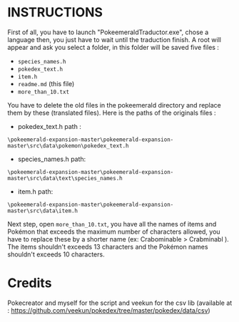 # INSTRUCTIONS
First of all, you have to launch "PokeemeraldTraductor.exe", chose a language then, you just have to wait until the traduction finish. A root will appear and ask you select a folder, in this folder will be saved five files :
- `species_names.h`
- `pokedex_text.h`
- `item.h`
- `readme.md` (this file)
- `more_than_10.txt` 

You have to delete the old files in the pokeemerald directory and replace them by these (translated files). Here is the paths of the originals files :



- pokedex_text.h 
path :



 `\pokeemerald-expansion-master\pokeemerald-expansion-master\src\data\pokemon\pokedex_text.h `

- species_names.h 
path:

 `\pokeemerald-expansion-master\pokeemerald-expansion-master\src\data\text\species_names.h` 


- item.h
path:

 `\pokeemerald-expansion-master\pokeemerald-expansion-master\src\data\item.h`



Next step, open `more_than_10.txt`, you have all the names of items and Pokémon that exceeds the maximum number of characters allowed, you have to replace these by a shorter name (ex: Crabominable > Crabminabl ). The items shouldn't exceeds 13 characters and the Pokémon names shouldn't exceeds 10 characters.

# Credits

Pokecreator and myself for the script and veekun for the csv lib (available at : https://github.com/veekun/pokedex/tree/master/pokedex/data/csv)
